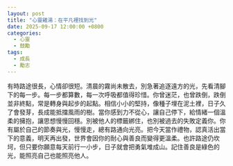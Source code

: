 ```yaml
---
layout: post
title: "心靈雞湯：在平凡裡找到光"
date: 2025-09-17 12:00:00 +0800
categories:
  - 心靈
  - 鼓勵
tags:
  - 成長
  - 勵志
---
```


有時路途很長，心情卻很短。清晨的霧尚未散去，別急著追逐遠方的光，先看清腳下的每一步。每一步都算數，每一次呼吸都值得珍惜。你曾迷茫，也曾跌倒，跌倒並非終點，常是轉身與起步的起點。相信小小的堅持，像種子埋在泥土裡，日子久了會發芽，長成能抵擋風雨的樹。當你感到力不從心，讓自己停下，給情緒一個溫柔的擁抱，讓思想慢慢回穩。別被他人的標籤綁住，也別被過去的失敗定義你。你有屬於自己的節奏與光，慢慢走，總有路通向光亮。把今天當作禮物，認真活出當下的意義，明天再出發，世界會因你的耐心與善良而變得更溫柔。也許路途仍坎坷，但只要你願意每天前行一小步，日子就會把勇氣堆成山。記住善良是綠色的光，能照亮自己也能照亮他人。